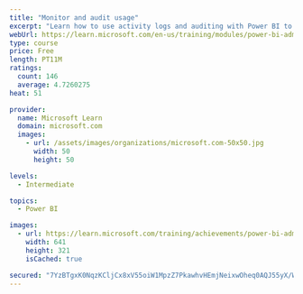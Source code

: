 ```yaml
---
title: "Monitor and audit usage"
excerpt: "Learn how to use activity logs and auditing with Power BI to monitor and inspect user activity in a Power BI environment."
webUrl: https://learn.microsoft.com/en-us/training/modules/power-bi-admin-monitor/
type: course
price: Free
length: PT11M
ratings:
  count: 146
  average: 4.7260275
heat: 51

provider:
  name: Microsoft Learn
  domain: microsoft.com
  images:
    - url: /assets/images/organizations/microsoft.com-50x50.jpg
      width: 50
      height: 50

levels:
  - Intermediate

topics:
  - Power BI

images:
  - url: https://learn.microsoft.com/training/achievements/power-bi-admin-monitor-social.png
    width: 641
    height: 321
    isCached: true

secured: "7YzBTgxK0NqzKCljCx8xV55oiW1MpzZ7PkawhvHEmjNeixwOheq0AQJ55yX/WqB5cT8Hp8Fqx56+uQv1vb45YvrWgRB4V0Fd6QZxeA/v70Pm7KWjPC+zTIcuvc8or324Vi22y8iIhLmt9nbF6bYPmSQ8aHLVuFVbAPCjEV8YRau2kJUcz8FBBw0+RwlcrwMAMm6vP8oN3xttxPX80gUcJLPXrcK388c9QQ9NEsaOpD7z53wSj+FizW7gXFxebCR8KCA2PDNwIBiA/Pjl7lJdBbReSUQc8vSup0utxtN/1eYLDTP1vgfBl8C08LGKN/IYbLqqX0Z2bxSwjByBFdgfH0VKyxLm5V+o1a/pC1H/AjN6WVuY9W0j7Bl/znQJSMlUs4NxavqRIxbnLv13KnT56bbLFsHCss2OmlNhC7Kp89c=;IRhqp9kihZLH0rcvO4z6LQ=="
---
```


